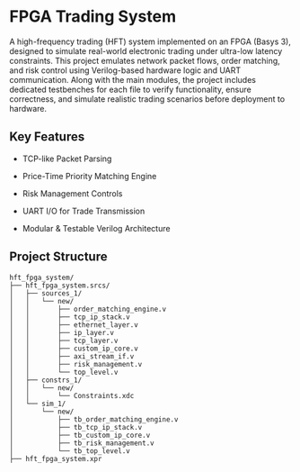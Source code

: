 # FPGA Trading System

A high-frequency trading (HFT) system implemented on an FPGA (Basys 3), designed to simulate real-world electronic trading under ultra-low latency constraints. This project emulates network packet flows, order matching, and risk control using Verilog-based hardware logic and UART communication. Along with the main modules, the project includes dedicated testbenches for each file to verify functionality, ensure correctness, and simulate realistic trading scenarios before deployment to hardware.


## Key Features

- TCP-like Packet Parsing

- Price-Time Priority Matching Engine

- Risk Management Controls

- UART I/O for Trade Transmission

- Modular & Testable Verilog Architecture

## Project Structure

```text
hft_fpga_system/
├── hft_fpga_system.srcs/
│   ├── sources_1/
│   │   └── new/
│   │       ├── order_matching_engine.v
│   │       ├── tcp_ip_stack.v
│   │       ├── ethernet_layer.v
│   │       ├── ip_layer.v
│   │       ├── tcp_layer.v
│   │       ├── custom_ip_core.v
│   │       ├── axi_stream_if.v
│   │       ├── risk_management.v
│   │       └── top_level.v
│   ├── constrs_1/
│   │   └── new/
│   │       └── Constraints.xdc
│   └── sim_1/
│       └── new/
│           ├── tb_order_matching_engine.v
│           ├── tb_tcp_ip_stack.v
│           ├── tb_custom_ip_core.v
│           ├── tb_risk_management.v
│           └── tb_top_level.v
├── hft_fpga_system.xpr
```



